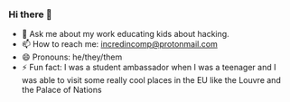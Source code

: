 ### Hi there 👋

<!--
**incredincomp/incredincomp** is a ✨ _special_ ✨ repository because its `README.md` (this file) appears on your GitHub profile.

Here are some ideas to get you started:
-->
- 💬 Ask me about my work educating kids about hacking.
- 📫 How to reach me: incredincomp@protonmail.com
- 😄 Pronouns: he/they/them
- ⚡ Fun fact: I was a student ambassador when I was a teenager and I was able to visit some really cool places in the EU like the Louvre and the Palace of Nations
